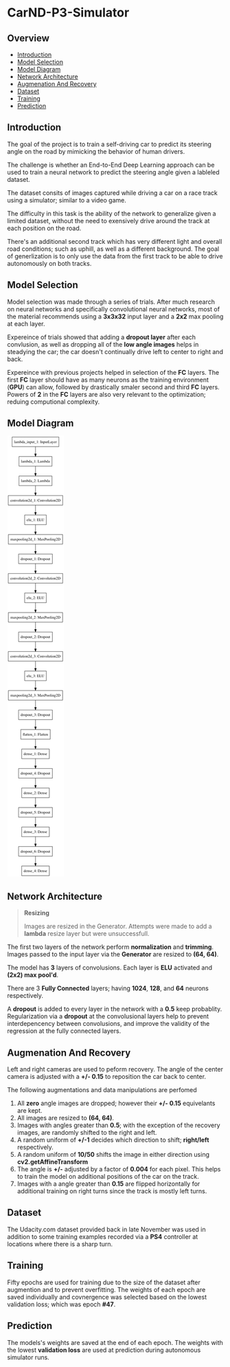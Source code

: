 # CarND-P3-Simulator

## Overview

* [Introduction](#introduction)
* [Model Selection](#model-selection)
* [Model Diagram](#model-diagram)
* [Network Architecture](#network-architecture)
* [Augmenation And Recovery](#augmenation-and-recovery)
* [Dataset](#dataset)
* [Training](#training)
* [Prediction](#prediction)

## Introduction

The goal of the project is to train a self-driving car to predict its steering angle on the road by mimicking the behavior of human drivers.

The challenge is whether an End-to-End Deep Learning approach can be used to train a neural network to predict the steering angle given a lableled dataset.

The dataset consits of images captured while driving a car on a race track using a simulator; similar to a video game.

The difficulty in this task is the ability of the network to generalize given a limited dataset, without the need to exensively drive around the track at each position on the road.

There's an additional second track which has very different light and overall road conditions; such as uphill, as well as a different background.  The goal of generlization is to only use the data from the first track to be able to drive autonomously on both tracks.


## Model Selection

Model selection was made through a series of trials.  After much research on neural networks and specifically convolutional neural networks, most of the material recommends using a __3x3x32__ input layer and a __2x2__ max pooling at each layer.

Expereince of trials showed that adding a __dropout layer__ after each convlusion, as well as dropping all of the __low angle images__ helps in steadying the car; the car doesn't continually drive left to center to right and back.

Expereince with previous projects helped in selection of the __FC__ layers.  The first __FC__ layer should have as many neurons as the training environment (__GPU__) can allow, followed by drastically smaler second and third __FC__ layers.  Powers of __2__ in the __FC__ layers are also very relevant to the optimization; reduing computional complexity.


## Model Diagram

![model diagram](model.png "Model Diagram")

## Network Architecture

> __Resizing__
> 
> Images are resized in the Generator.  Attempts were made to add a **lambda** resize layer but were unsuccessfull. 

The first two layers of the network perform __normalization__ and __trimming__.    Images passed to the input layer via the __Generator__ are resized to __(64, 64)__.

The model has __3__ layers of convolusions.  Each layer is __ELU__ activated and __(2x2) max pool'd__.  

There are 3 __Fully Connected__ layers; having __1024__, __128__, and __64__ neurons respectively.

A __dropout__ is added to every layer in the network with a __0.5__ keep probablity.  Regularization via a __dropout__ at the convolusional layers help to prevent interdepencency between convolusions, and improve the validity of the regression at the fully connected layers.

## Augmenation And Recovery

Left and right cameras are used to peform recovery.  The angle of the center camera is adjusted with a __+/- 0.15__ to reposition the car back to center.

The following augmentations and data manipulations are perfomed

1. All __zero__ angle images are dropped; however their __+/- 0.15__ equivelants are kept.
2. All images are resized to __(64, 64)__.
3. Images with angles greater than __0.5__; with the exception of the recovery images, are randomly shifted to the right and left.
  1. A random uniform of __+/-1__ decides which direction to shift; __right/left__ respectively.
  2. A random uniform of __10/50__ shifts the image in either direction using __cv2.getAffineTransform__
  3. The angle is __+/-__ adjusted by a factor of __0.004__ for each pixel.  This helps to train the model on additional positions of the car on the track.
4. Images with a angle greater than __0.15__ are flipped horizontally for additional training on right turns since the track is mostly left turns.

## Dataset

The Udacity.com dataset provided back in late November was used in addition to some training examples recorded via a __PS4__ controller at locations where there is a sharp turn.

## Training

Fifty epochs are used for training due to the size of the dataset after augmention and to prevent overfitting.  The weights of each epoch are saved individually and covnergence was selected based on the lowest validation loss; which was epoch __#47__.

## Prediction

The models's weights are saved at the end of each epoch.  The weights with the lowest __validation loss__ are used at prediction during autonomous simulator runs.

